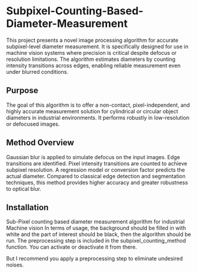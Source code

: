 # Subpixel-Counting-Based-Diameter-Measurement
This project presents a novel image processing algorithm for accurate subpixel-level diameter measurement. It is specifically designed for use in machine vision systems where precision is critical despite defocus or resolution limitations. The algorithm estimates diameters by counting intensity transitions across edges, enabling reliable measurement even under blurred conditions.

## Purpose
The goal of this algorithm is to offer a non-contact, pixel-independent, and highly accurate measurement solution for cylindrical or circular object diameters in industrial environments. It performs robustly in low-resolution or defocused images.

## Method Overview
Gaussian blur is applied to simulate defocus on the input images.
Edge transitions are identified.
Pixel intensity transitions are counted to achieve subpixel resolution.
A regression model or conversion factor predicts the actual diameter.
Compared to classical edge detection and segmentation techniques, this method provides higher accuracy and greater robustness to optical blur.

## Installation




Sub-Pixel counting based diameter measurement algorithm for industrial Machine vision
In terms of usage, the background should be filled in with white and the part of interest should be black, then the algorithm should be run. The preprocessing step is included in the subpixel_counting_method function. You can activate or deactivate it from there.

But I recommend you apply a preprocessing step to eliminate undesired noises.
